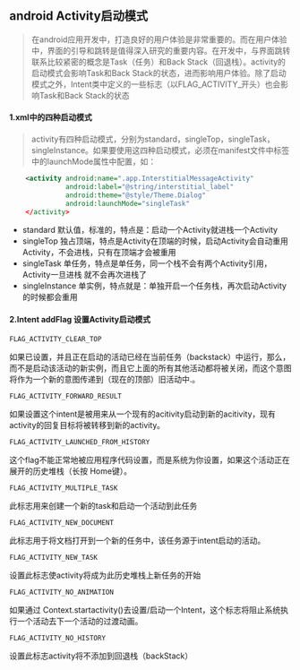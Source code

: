 ## android Activity启动模式

> 在android应用开发中，打造良好的用户体验是非常重要的。而在用户体验中，界面的引导和跳转是值得深入研究的重要内容。在开发中，与界面跳转联系比较紧密的概念是Task（任务）和Back Stack（回退栈）。activity的启动模式会影响Task和Back Stack的状态，进而影响用户体验。除了启动模式之外，Intent类中定义的一些标志（以FLAG_ACTIVITY_开头）也会影响Task和Back Stack的状态

#### 1.xml中的四种启动模式

> activity有四种启动模式，分别为standard，singleTop，singleTask，singleInstance。如果要使用这四种启动模式，必须在manifest文件中<activity>标签中的launchMode属性中配置，如：

```xml
    <activity android:name=".app.InterstitialMessageActivity"
              android:label="@string/interstitial_label"
              android:theme="@style/Theme.Dialog"
              android:launchMode="singleTask"
    </activity>
```

- standard 默认值，标准的，特点是：启动一个Activity就进栈一个Activity
- singleTop 独占顶端，特点是Activity在顶端的时候，启动Activity会自动重用Activity，不会进栈，只有在顶端才会被重用
- singleTask 单任务，特点是单任务，同一个栈不会有两个Activity引用，Activity一旦进栈 就不会再次进栈了
- singleInstance 单实例，特点就是：单独开启一个任务栈，再次启动Activity的时候都会重用

#### 2.Intent addFlag 设置Activity启动模式



`FLAG_ACTIVITY_CLEAR_TOP`

如果已设置，并且正在启动的活动已经在当前任务（backstack）中运行，那么，而不是启动该活动的新实例，而且它上面的所有其他活动都将被关闭，而这个意图将作为一个新的意图传递到（现在的顶部）旧活动中.。

`FLAG_ACTIVITY_FORWARD_RESULT`

如果设置这个intent是被用来从一个现有的acitivity启动到新的acitivity，现有activity的回复目标将被转移到新的activity。

`FLAG_ACTIVITY_LAUNCHED_FROM_HISTORY`

这个flag不能正常地被应用程序代码设置，而是系统为你设置，如果这个活动正在展开的历史堆栈（长按 Home键）。

`FLAG_ACTIVITY_MULTIPLE_TASK`

此标志用来创建一个新的task和启动一个活动到此任务

`FLAG_ACTIVITY_NEW_DOCUMENT`

此标志用于将文档打开到一个新的任务中，该任务源于intent启动的活动。

`FLAG_ACTIVITY_NEW_TASK`

设置此标志使activity将成为此历史堆栈上新任务的开始

`FLAG_ACTIVITY_NO_ANIMATION`

如果通过 Context.startactivity()去设置/启动一个Intent，这个标志将阻止系统执行一个活动去下一个活动的过渡动画。

`FLAG_ACTIVITY_NO_HISTORY`

设置此标志activity将不添加到回退栈（backStack）
